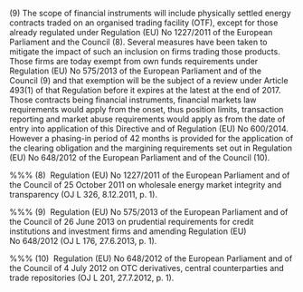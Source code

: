 (9) The scope of financial instruments will include physically settled energy contracts traded on an organised trading facility (OTF), except for those already regulated under Regulation (EU) No 1227/2011 of the European Parliament and the Council (8). Several measures have been taken to mitigate the impact of such an inclusion on firms trading those products. Those firms are today exempt from own funds requirements under Regulation (EU) No 575/2013 of the European Parliament and of the Council (9) and that exemption will be the subject of a review under Article 493(1) of that Regulation before it expires at the latest at the end of 2017. Those contracts being financial instruments, financial markets law requirements would apply from the onset, thus position limits, transaction reporting and market abuse requirements would apply as from the date of entry into application of this Directive and of Regulation (EU) No 600/2014. However a phasing-in period of 42 months is provided for the application of the clearing obligation and the margining requirements set out in Regulation (EU) No 648/2012 of the European Parliament and of the Council (10).

%%% (8)  Regulation (EU) No 1227/2011 of the European Parliament and of the Council of 25 October 2011 on wholesale energy market integrity and transparency (OJ L 326, 8.12.2011, p. 1).

%%% (9)  Regulation (EU) No 575/2013 of the European Parliament and of the Council of 26 June 2013 on prudential requirements for credit institutions and investment firms and amending Regulation (EU) No 648/2012 (OJ L 176, 27.6.2013, p. 1).

%%% (10)  Regulation (EU) No 648/2012 of the European Parliament and of the Council of 4 July 2012 on OTC derivatives, central counterparties and trade repositories (OJ L 201, 27.7.2012, p. 1).